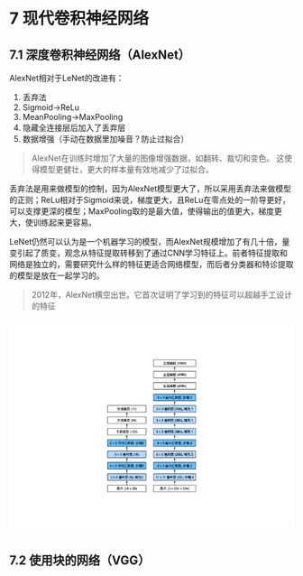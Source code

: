 # 7 现代卷积神经网络

## 7.1 深度卷积神经网络（AlexNet）

AlexNet相对于LeNet的改进有：

1. 丢弃法
2. Sigmoid->ReLu
3. MeanPooling->MaxPooling
4. 隐藏全连接层后加入了丢弃层
5. 数据增强（手动在数据里加噪音？防止过拟合）

> AlexNet在训练时增加了大量的图像增强数据，如翻转、裁切和变色。 这使得模型更健壮，更大的样本量有效地减少了过拟合。

丢弃法是用来做模型的控制，因为AlexNet模型更大了，所以采用丢弃法来做模型的正则；ReLu相对于Sigmoid来说，梯度更大，且ReLu在零点处的一阶导更好，可以支撑更深的模型；MaxPooling取的是最大值，使得输出的值更大，梯度更大，使训练起来更容易。

LeNet仍然可以认为是一个机器学习的模型，而AlexNet规模增加了有几十倍，量变引起了质变，观念从特征提取转移到了通过CNN学习特征上。前者特征提取和网络是独立的，需要研究什么样的特征更适合网络模型，而后者分类器和特诊提取的模型是放在一起学习的。

> 2012年，AlexNet横空出世。它首次证明了学习到的特征可以超越手工设计的特征

![AlexNet](./images/AlexNet.png)

## 7.2 使用块的网络（VGG）


